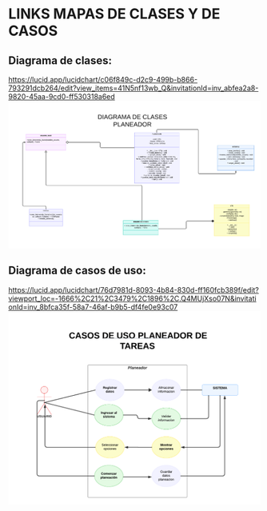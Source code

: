 # LINKS MAPAS DE CLASES Y DE CASOS

## Diagrama de clases:
https://lucid.app/lucidchart/c06f849c-d2c9-499b-b866-793291dcb264/edit?view_items=41N5nf13wb_Q&invitationId=inv_abfea2a8-9820-45aa-9cd0-ff530318a6ed
![1](<Imagenes/Clase UML.png>)

## Diagrama de casos de uso:
https://lucid.app/lucidchart/76d7981d-8093-4b84-830d-ff160fcb389f/edit?viewport_loc=-1666%2C21%2C3479%2C1896%2C.Q4MUjXso07N&invitationId=inv_8bfca35f-58a7-46af-b9b5-df4fe0e93c07
![2](<Imagenes/Diagrama de caso de uso .png>)